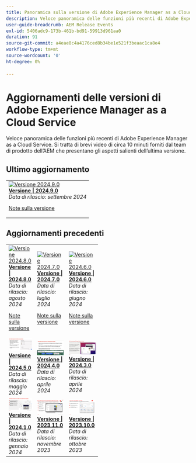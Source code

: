 ```yaml
---
title: Panoramica sulla versione di Adobe Experience Manager as a Cloud Service
description: Veloce panoramica delle funzioni più recenti di Adobe Experience Manager as a Cloud Service
user-guide-breadcrumb: AEM Release Events
exl-id: 5406adc9-173b-461b-bd91-59913d961aa0
duration: 91
source-git-commit: a4eae8c4a4176ced8b34be1e521f3beaac1ca8e4
workflow-type: tm+mt
source-wordcount: '0'
ht-degree: 0%

---
```


# Aggiornamenti delle versioni di Adobe Experience Manager as a Cloud Service

Veloce panoramica delle funzioni più recenti di Adobe Experience Manager as a Cloud Service. Si tratta di brevi video di circa 10 minuti forniti dal team di prodotto dell’AEM che presentano gli aspetti salienti dell’ultima versione.

## Ultimo aggiornamento

<table style="max-width: 50%;">
  <tr>
    <td>
      <a href="2024/2024-9-0.md">
        <img alt="Versione 2024.9.0" src="https://video.tv.adobe.com/v/3433381?format=jpeg" />
      </a>
      <div>
        <a href="2024/2024-9-0.md">
          <strong>Versione | 2024.9.0</strong>
        </a>
      </div>
      <em>Data di rilascio: settembre 2024 </em>
      <p>
        <a href="https://experienceleague.adobe.com/docs/experience-manager-cloud-service/content/release-notes/release-notes/release-notes-current.html?lang=it">Note sulla versione</a>
      </p>
    </td>
  </tr>  
</table>

## Aggiornamenti precedenti

<table style="max-width: 50%;">
  <tr>
    <td>
      <a href="2024/2024-8-0.md">
        <img alt="Versione 2024.8.0" src="https://video.tv.adobe.com/v/3433381?format=jpeg" />
      </a>
      <div>
        <a href="2024/2024-8-0.md">
          <strong>Versione | 2024.8.0</strong>
        </a>
      </div>
      <em>Data di rilascio: agosto 2024 </em>
      <p>
        <a href="https://experienceleague.adobe.com/docs/experience-manager-cloud-service/content/release-notes/release-notes/release-notes-current.html?lang=it">Note sulla versione</a>
      </p>
    </td>
    <td>
      <a href="2024/2024-7-0.md">
        <img alt="Versione 2024.7.0" src="https://video.tv.adobe.com/v/3431707?format=jpeg" />
      </a>
      <div>
        <a href="2024/2024-7-0.md">
          <strong>Versione | 2024.7.0</strong>
        </a>
      </div>
      <em>Data di rilascio: luglio 2024 </em>
      <p>
        <a href="https://experienceleague.adobe.com/docs/experience-manager-cloud-service/content/release-notes/release-notes/release-notes-current.html?lang=it">Note sulla versione</a>
      </p>
    </td> 
     <td>
      <a href="2024/2024-6-0.md">
        <img alt="Versione 2024.6.0" src="https://video.tv.adobe.com/v/3430779?format=jpeg" />
      </a>
      <div>
        <a href="2024/2024-6-0.md">
          <strong>Versione | 2024.6.0</strong>
        </a>
      </div>
      <em>Data di rilascio: giugno 2024 </em>
      <p>
        <a href="https://experienceleague.adobe.com/docs/experience-manager-cloud-service/content/release-notes/release-notes/release-notes-current.html?lang=it">Note sulla versione</a>
      </p>
     </td>
  </tr>
  <tr> 
     <td>
      <a href="2024/2024-5-0.md">
        <img alt="Versione 2024.5.0" src="2024/assets/2024-5-0-thumb.png" />
      </a>
      <div>
        <a href="2024/2024-5-0.md">
          <strong>Versione | 2024.5.0</strong>
          </br>
        </a>
      </div>
      <em>Data di rilascio: maggio 2024 </em>
    </td>
    <td>
      <a href="2024/2024-4-0.md">
        <img alt="Versione 2024.4.0" src="2024/assets/2024-4-0-thumb.png" />
      </a>
      <div>
        <a href="2024/2024-4-0.md">
          <strong>Versione | 2024.4.0</strong>
          </br>
        </a>
      </div>
      <em>Data di rilascio: aprile 2024 </em>
    </td>
    <td>
      <a href="2024/2024-3-0.md">
        <img alt="Versione 2024.3.0" src="2024/assets/2024-3-0-thumb.png" />
      </a>
      <div>
        <a href="2024/2024-3-0.md">
          <strong>Versione | 2024.3.0</strong>
          </br>
        </a>
      </div>
      <em>Data di rilascio: aprile 2024 </em>
    </td>   
  </tr>
  <tr> 
    <td>
      <a href="2024/2024-1-0.md">
        <img alt="Versione 2024.1.0" src="2024/assets/2024-1-0-thumb.png" />
      </a>
      <div>
        <a href="2024/2024-1-0.md">
          <strong>Versione | 2024.1.0</strong>
          <br/>
        </a>
          <em>Data di rilascio: gennaio 2024 </em>
      </div>
    </td>
    <td>
      <a href="2023/2023-11-0.md">
        <img alt="Versione 2023.11.0" src="2023/assets/2023-11-0-thumb.png" />
      </a>
      <div>
        <a href="2023/2023-11-0.md">
          <strong>Versione | 2023.11.0</strong>
          <br/>
        </a>
          <em>Data di rilascio: novembre 2023 </em>
      </div>
    </td>
    <td>
      <a href="2023/2023-10-0.md">
        <img alt="Versione 2023.10.0" src="2023/assets/2023-10-0-thumb.png" />
      </a>
      <div>
        <a href="2023/2023-10-0.md">
          <strong>Versione | 2023.10.0</strong>
          <br/>
        </a>
          <em>Data di rilascio: ottobre 2023 </em>
      </div>
    </td>
  </tr>
</table>
